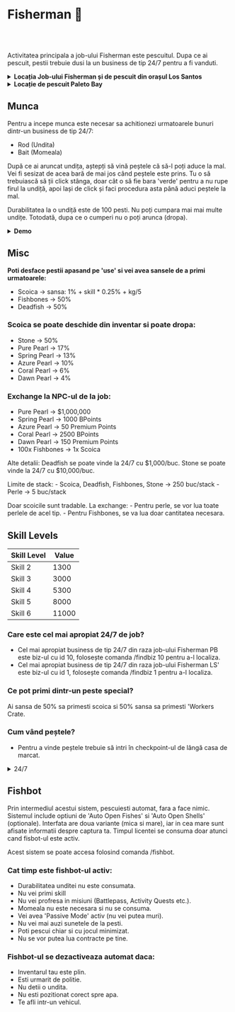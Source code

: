 # Fisherman 🎣
<br><br>

Activitatea principala a job-ului Fisherman este pescuitul. Dupa ce ai pescuit, pestii trebuie dusi la un business de tip 24/7 pentru a fi vanduti.

<details class="details custom-block">
  <summary><strong>Locația Job-ului Fisherman și de pescuit din orașul Los Santos</strong></summary>
  <img src="https://i.imgur.com/pPG4TPH.jpeg" alt="Locația Job-ului Fisherman și de pescuit Los Santos" style="max-width:100%; height:auto;">
</details>

<details class="details custom-block">
  <summary><strong>Locație de pescuit Paleto Bay</strong></summary>  <br>
  <div class="danger-container">
  <p>Atentie! Din aceasta locatie nu te poti angaja la job-ul Fisherman, poti doar sa pescuiesti.</p>
  </div>
  <img src="https://i.imgur.com/sUH3goE.jpeg" alt="Locație de pescuit Paleto Bay" style="max-width:100%; height:auto;">
</details>



## Munca
Pentru a incepe munca este necesar sa achitionezi urmatoarele bunuri dintr-un business de tip 24/7:
- Rod (Undita)
- Bait (Momeala)


După ce ai aruncat undița, aștepți să vină peștele că să-l poți aduce la mal. Vei fi sesizat de acea bară de mai jos când peștele este prins. Tu o să trebuiască să ții click stânga, doar cât o să fie bara 'verde' pentru a nu rupe firul la undiță, apoi lași de click și faci procedura asta până aduci peștele la mal.

Durabilitatea la o undiță este de 100 pesti.
Nu poți cumpara mai mai multe undițe. Totodată, dupa ce o cumperi nu o poți arunca (dropa).


<details class="details custom-block">
  <summary><strong>Demo</strong></summary>
  <br>
  <video style="max-width:100%; height:auto;" autoplay muted loop>
    <source src="https://i.imgur.com/8eCuQtn.mp4" type="video/mp4">
    Browser-ul tău nu suportă redarea video.
  </video>
</details>


## Misc

<strong>Poti desface pestii apasand pe 'use' si vei avea sansele de a primi urmatoarele:</strong>

- Scoica → sansa: 1% + skill * 0.25% + kg/5
- Fishbones → 50%
- Deadfish → 50%

### Scoica se poate deschide din inventar si poate dropa:
- Stone → 50%
- Pure Pearl → 17%
- Spring Pearl → 13%
- Azure Pearl → 10%
- Coral Pearl → 6%
- Dawn Pearl → 4%

### Exchange la NPC-ul de la job:
- Pure Pearl → $1,000,000
- Spring Pearl → 1000 BPoints
- Azure Pearl → 50 Premium Points
- Coral Pearl → 2500 BPoints
- Dawn Pearl → 150 Premium Points
- 100x Fishbones → 1x Scoica


Alte detalii:
Deadfish se poate vinde la 24/7 cu $1,000/buc.
Stone se poate vinde la 24/7 cu $10,000/buc.


Limite de stack:
	- Scoica, Deadfish, Fishbones, Stone → 250 buc/stack
	- Perle → 5 buc/stack


Doar scoicile sunt tradable.
La exchange:
	- Pentru perle, se vor lua toate perlele de acel tip.
	- Pentru Fishbones, se va lua doar cantitatea necesara.

## Skill Levels

| Skill Level | Value  |
|-------------|--------|
| Skill 2     | 1300   |
| Skill 3     | 3000   |
| Skill 4     | 5300   |
| Skill 5     | 8000   |
| Skill 6     | 11000  |




### Care este cel mai apropiat 24/7 de job?
- Cel mai apropiat business de tip 24/7 din raza job-ului Fisherman PB este biz-ul cu id 10, folosește comanda /findbiz 10 pentru a-l localiza.
- Cel mai apropiat business de tip 24/7 din raza job-ului Fisherman LS' este biz-ul cu id 1, folosește comanda /findbiz 1 pentru a-l localiza.

### Ce pot primi dintr-un peste special?
Ai sansa de 50% sa primesti scoica si 50% sansa sa primesti 'Workers Crate.
### Cum vând peștele?
- Pentru a vinde peștele trebuie să intri în checkpoint-ul de lângă casa de marcat.
  
<details class="details custom-block">
  <summary>24/7</summary>
  <img src="https://i.imgur.com/U7SU13N.jpeg" alt="Grafic skill up">
</details>


## Fishbot
Prin intermediul acestui sistem, pescuiesti automat, fara a face nimic.
Sistemul include optiuni de 'Auto Open Fishes' si 'Auto Open Shells' (optionale).
Interfata are doua variante (mica si mare), iar in cea mare sunt afisate informatii despre captura ta.
Timpul licentei se consuma doar atunci cand fisbot-ul este activ.

Acest sistem se poate accesa folosind comanda /fishbot.

### Cat timp este fishbot-ul activ:
- Durabilitatea unditei nu este consumata.
- Nu vei primi skill
- Nu vei profresa in misiuni (Battlepass, Activity Quests etc.).
- Momeala nu este necesara si nu se consuma.
- Vei avea 'Passive Mode' activ (nu vei putea muri).
- Nu vei mai auzi sunetele de la pesti.
- Poti pescui chiar si cu jocul minimizat.
- Nu se vor putea lua contracte pe tine.

### Fishbot-ul se dezactiveaza automat daca:
- Inventarul tau este plin.
- Esti urmarit de politie.
- Nu detii o undita.
- Nu esti pozitionat corect spre apa.
- Te afli intr-un vehicul.

